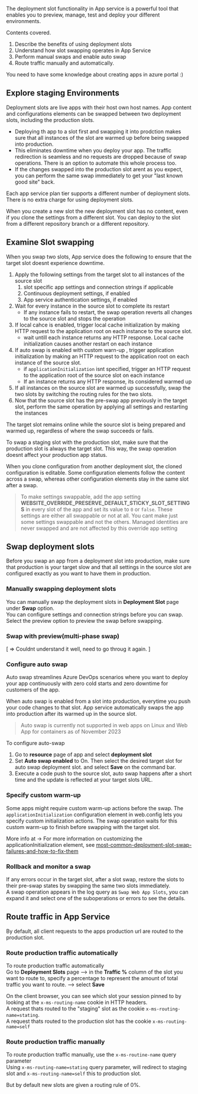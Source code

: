 The deployment slot functionality in App service is a powerful tool that enables you to preview, manage, test and deploy your different environments.


Contents covered.
1. Describe the benefits of using deployment slots
2. Understand how slot swapping operates in App Service
3. Perform manual swaps and enable auto swap
4. Route traffic manually and automatically.


You need to have some knowledge about creating apps in azure portal :)


## Explore staging Environments
Deployment slots are live apps with their host own host names. App content and configurations elements can be swapped between two deployment slots, including the production slots.

- Deploying th app to a slot first and swapping it into prodction makes sure that all instances of the slot are warmed up before being swapped into production. 
- This eliminates downtime when you deploy your app. The traffic redirection is seamless and no requests are dropped because of swap operations. There is an option to automate this whole process too.
- If the changes swapped into the production slot arent as you expect, you can perform the same swap immediately to get your "last known good site" back.

Each app service plan tier supports a different number of deployment slots. There is no extra charge for using deployment slots.

When you create a new slot the new deployment slot has no content, even if you clone the settings from a different slot. You can deploy to the slot from a different repository branch or a different repository.



## Examine Slot swapping
When you swap two slots, App service does the following to ensure that the target slot doesnt experience downtime.
1. Apply the following settings from the target slot to all instances of the source slot
    1. slot specific app settings and connection strings if applicable
    2. Continuous deployment settings, if enabled
    3. App service authentication settings, if enabled
2. Wait for every instance in the source slot to complete its restart
    - If any instance fails to restart, the swap operation reverts all changes to the source slot and stops the operation
3. If local cahce is enabled, trigger local cache initialization by making HTTP request to the application root on each instance to the source slot.
    - wait untill each instance returns any HTTP response. Local cache initialization causes another restart on each instance
4. If auto swap is enabled with custom warn-up , trigger application initialization by making an HTTP request to the application root on each instance of the source slot.
    - if `applicationInitialization` isnt specified, trigger an HTTP request to the application root of the source slot on each instance
    - If an instance returns any HTTP response, its considered warmed up
5. If all instances on the source slot are warmed up successfully, swap the two slots by switching the routing rules for the two slots.
6. Now that the source slot has the pre-swap app previously in the target slot, perform the same operation by applying all settings and restarting the instances


The target slot remains online while the source slot is being prepared and warmed up, regardless of where the swap succeeds or fails.

To swap a staging slot with the production slot, make sure that the production slot is always the target slot. This way, the swap operation doesnt affect your production app status.


When you clone configuration from another deployment slot, the cloned configuration is editable. Some configuration elements follow the content across a swap, whereas other configuration elements stay in the same slot after a swap.

> To make settings swappable, add the app setting **WEBSITE_OVERRIDE_PRESERVE_DEFAULT_STICKY_SLOT_SETTINGS** in every slot of the app and set its value to `0` or `false`. These settings are either all swappable or not at all. You cant make just some settings swappable and not the others. Managed identities are never swapped and are not affected by this override app setting



## Swap deployment slots
Before you swap an app from a deployment slot into production, make sure that production is your target slow and that all settings in the source slot are configured exactly as you want to have them in production.

### Manually swapping deployment slots
You can manually swap the deployment slots in __Deployment Slot__ page under __Swap__ option.<br>
You can configure settings and connection strings before you can swap. Select the preview option to preview the swap before swapping.


### Swap with preview(multi-phase swap)

[ => Couldnt understand it well, need to go throug it again. ]


### Configure auto swap
Auto swap streamlines Azure DevOps scenarios where you want to deploy your app continuously with zero cold starts and zero downtime for customers of the app.

When auto swap is enabled from a slot into production, everytime you push your code changes to that slot. App service automatically swaps the app into production after its warmed up in the source slot.

> Auto swap is currently not supported in web apps on Linux and Web App for containers as of November 2023


To configure auto-swap
1. Go to __resource__ page of app and select __deployment slot__ 
2. Set __Auto swap enabled__ to On. Then select the desired target slot for auto swap deployment slot. and select __Save__ on the command bar.
3. Execute a code push to the source slot, auto swap happens after a short time and the update is reflected at your target slots URL.


### Specify custom warm-up
Some apps might require custom warm-up actions before the swap. The `applicationInitialization` configuration element in web.config lets you specify custom initialization actions. The swap operation waits for this custom warm-up to finish before swapping with the target slot. 

More info at -> For more information on customizing the applicationInitialization element, see [most-common-deployment-slot-swap-failures-and-how-to-fix-them](https://ruslany.net/2017/11/most-common-deployment-slot-swap-failures-and-how-to-fix-them/)


### Rollback and monitor a swap
If any errors occur in the target slot, after a slot swap, restore the slots to their pre-swap states by swapping the same two slots immediately.<br>
A swap operation appears in the log query as `Swap Web App Slots`, you can expand it and select one of the suboperations or errors to see the details.




## Route traffic in App Service
By default, all client requests to the apps production url are routed to the production slot.

### Route production traffic automatically
To route production traffic automatically<br>
Go to __Deployment Slots__ page --> in the __Traffic %__ column of the slot you want to route to, specify a percentage to represent the amount of total traffic you want to route. --> select __Save__

On the client browser, you can see which slot your session pinned to by looking at the `x-ms-routing-name` cookie in HTTP headers.<br>
A request thats routed to the "staging" slot as the cookie `x-ms-routing-name=stating`. <br>
A request thats routed to the production slot has the cookie `x-ms-routing-name=self`



### Route production traffic manually
To route production traffic manually, use the `x-ms-routine-name` query parameter<br>
Using `x-ms-routing-name=stating` query parameter, will redirect to staging slot and `x-ms-routing-name=self` this to production slot.

But by default new slots are given a routing rule of 0%.